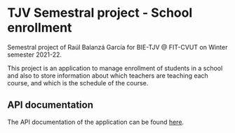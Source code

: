 # TJV Semestral project - School enrollment

Semestral project of Raúl Balanzá García for BIE-TJV @ FIT-CVUT on Winter semester 2021-22.

This project is an application to manage enrollment of students in a school and also to store information about which teachers are teaching each course, and which is the schedule of the course.

## API documentation

The API documentation of the application can be found [here](https://documenter.getpostman.com/view/6226958/UVC5F82s#3207cbd9-ef32-4792-bf13-efad4e7e9f6e).